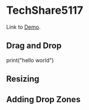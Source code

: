 # TechShare5117
Link to [Demo](https://youtube.com/).
## Drag and Drop
  print("hello world")
## Resizing
## Adding Drop Zones

